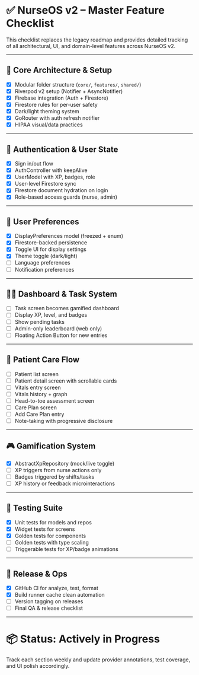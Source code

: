 
# ✅ NurseOS v2 – Master Feature Checklist

This checklist replaces the legacy roadmap and provides detailed tracking of all architectural, UI, and domain-level features across NurseOS v2.

---

## 🧱 Core Architecture & Setup

- [x] Modular folder structure (`core/`, `features/`, `shared/`)
- [x] Riverpod v2 setup (Notifier + AsyncNotifier)
- [x] Firebase integration (Auth + Firestore)
- [x] Firestore rules for per-user safety
- [x] Dark/light theming system
- [x] GoRouter with auth refresh notifier
- [x] HIPAA visual/data practices

---

## 👥 Authentication & User State

- [x] Sign in/out flow
- [x] AuthController with keepAlive
- [x] UserModel with XP, badges, role
- [x] User-level Firestore sync
- [x] Firestore document hydration on login
- [x] Role-based access guards (nurse, admin)

---

## 🧩 User Preferences

- [x] DisplayPreferences model (freezed + enum)
- [x] Firestore-backed persistence
- [x] Toggle UI for display settings
- [x] Theme toggle (dark/light)
- [ ] Language preferences
- [ ] Notification preferences

---

## 🧑‍⚕️ Dashboard & Task System

- [ ] Task screen becomes gamified dashboard
- [ ] Display XP, level, and badges
- [ ] Show pending tasks
- [ ] Admin-only leaderboard (web only)
- [ ] Floating Action Button for new entries

---

## 👤 Patient Care Flow

- [ ] Patient list screen
- [ ] Patient detail screen with scrollable cards
- [ ] Vitals entry screen
- [ ] Vitals history + graph
- [ ] Head-to-toe assessment screen
- [ ] Care Plan screen
- [ ] Add Care Plan entry
- [ ] Note-taking with progressive disclosure

---

## 🎮 Gamification System

- [x] AbstractXpRepository (mock/live toggle)
- [ ] XP triggers from nurse actions only
- [ ] Badges triggered by shifts/tasks
- [ ] XP history or feedback microinteractions

---

## 🧪 Testing Suite

- [x] Unit tests for models and repos
- [x] Widget tests for screens
- [x] Golden tests for components
- [ ] Golden tests with type scaling
- [ ] Triggerable tests for XP/badge animations

---

## 🚀 Release & Ops

- [x] GitHub CI for analyze, test, format
- [x] Build runner cache clean automation
- [ ] Version tagging on releases
- [ ] Final QA & release checklist

---

# 📦 Status: Actively in Progress

Track each section weekly and update provider annotations, test coverage, and UI polish accordingly.
